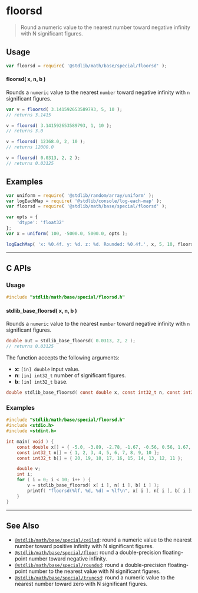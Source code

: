 <!--

@license Apache-2.0

Copyright (c) 2018 The Stdlib Authors.

Licensed under the Apache License, Version 2.0 (the "License");
you may not use this file except in compliance with the License.
You may obtain a copy of the License at

   http://www.apache.org/licenses/LICENSE-2.0

Unless required by applicable law or agreed to in writing, software
distributed under the License is distributed on an "AS IS" BASIS,
WITHOUT WARRANTIES OR CONDITIONS OF ANY KIND, either express or implied.
See the License for the specific language governing permissions and
limitations under the License.

-->

# floorsd

> Round a numeric value to the nearest number toward negative infinity with N significant figures.

<section class="usage">

## Usage

```javascript
var floorsd = require( '@stdlib/math/base/special/floorsd' );
```

#### floorsd( x, n, b )

Rounds a `numeric` value to the nearest `number` toward negative infinity with `n` significant figures.

```javascript
var v = floorsd( 3.141592653589793, 5, 10 );
// returns 3.1415

v = floorsd( 3.141592653589793, 1, 10 );
// returns 3.0

v = floorsd( 12368.0, 2, 10 );
// returns 12000.0

v = floorsd( 0.0313, 2, 2 );
// returns 0.03125
```

</section>

<!-- /.usage -->

<section class="notes">

</section>

<!-- /.notes -->

<section class="examples">

## Examples

<!-- eslint no-undef: "error" -->

```javascript
var uniform = require( '@stdlib/random/array/uniform' );
var logEachMap = require( '@stdlib/console/log-each-map' );
var floorsd = require( '@stdlib/math/base/special/floorsd' );

var opts = {
    'dtype': 'float32'
};
var x = uniform( 100, -5000.0, 5000.0, opts );

logEachMap( 'x: %0.4f. y: %d. z: %d. Rounded: %0.4f.', x, 5, 10, floorsd );
```

</section>

<!-- /.examples -->

<!-- C interface documentation. -->

* * *

<section class="c">

## C APIs

<!-- Section to include introductory text. Make sure to keep an empty line after the intro `section` element and another before the `/section` close. -->

<section class="intro">

</section>

<!-- /.intro -->

<!-- C usage documentation. -->

<section class="usage">

### Usage

```c
#include "stdlib/math/base/special/floorsd.h"
```

#### stdlib_base_floorsd( x, n, b )

Rounds a `numeric` value to the nearest `number` toward negative infinity with `n` significant figures.

```c
double out = stdlib_base_floorsd( 0.0313, 2, 2 );
// returns 0.03125
```

The function accepts the following arguments:

-   **x**: `[in] double` input value.
-   **n**: `[in] int32_t` number of significant figures.
-   **b**: `[in] int32_t` base.

```c
double stdlib_base_floorsd( const double x, const int32_t n, const int32_t b );
```

</section>

<!-- /.usage -->

<!-- C API usage notes. Make sure to keep an empty line after the `section` element and another before the `/section` close. -->

<section class="notes">

</section>

<!-- /.notes -->

<!-- C API usage examples. -->

<section class="examples">

### Examples

```c
#include "stdlib/math/base/special/floorsd.h"
#include <stdio.h>
#include <stdint.h>

int main( void ) {
    const double x[] = { -5.0, -3.89, -2.78, -1.67, -0.56, 0.56, 1.67, 2.78, 3.89, 5.0 };
    const int32_t n[] = { 1, 2, 3, 4, 5, 6, 7, 8, 9, 10 };
    const int32_t b[] = { 20, 19, 18, 17, 16, 15, 14, 13, 12, 11 };

    double v;
    int i;
    for ( i = 0; i < 10; i++ ) {
        v = stdlib_base_floorsd( x[ i ], n[ i ], b[ i ] );
        printf( "floorsd(%lf, %d, %d) = %lf\n", x[ i ], n[ i ], b[ i ], v );
    }
}
```

</section>

<!-- /.examples -->

</section>

<!-- /.c -->

<!-- Section for related `stdlib` packages. Do not manually edit this section, as it is automatically populated. -->

<section class="related">

* * *

## See Also

-   <span class="package-name">[`@stdlib/math/base/special/ceilsd`][@stdlib/math/base/special/ceilsd]</span><span class="delimiter">: </span><span class="description">round a numeric value to the nearest number toward positive infinity with N significant figures.</span>
-   <span class="package-name">[`@stdlib/math/base/special/floor`][@stdlib/math/base/special/floor]</span><span class="delimiter">: </span><span class="description">round a double-precision floating-point number toward negative infinity.</span>
-   <span class="package-name">[`@stdlib/math/base/special/roundsd`][@stdlib/math/base/special/roundsd]</span><span class="delimiter">: </span><span class="description">round a double-precision floating-point number to the nearest value with N significant figures.</span>
-   <span class="package-name">[`@stdlib/math/base/special/truncsd`][@stdlib/math/base/special/truncsd]</span><span class="delimiter">: </span><span class="description">round a numeric value to the nearest number toward zero with N significant figures.</span>

</section>

<!-- /.related -->

<!-- Section for all links. Make sure to keep an empty line after the `section` element and another before the `/section` close. -->

<section class="links">

<!-- <related-links> -->

[@stdlib/math/base/special/ceilsd]: https://github.com/stdlib-js/stdlib/tree/develop/lib/node_modules/%40stdlib/math/base/special/ceilsd

[@stdlib/math/base/special/floor]: https://github.com/stdlib-js/stdlib/tree/develop/lib/node_modules/%40stdlib/math/base/special/floor

[@stdlib/math/base/special/roundsd]: https://github.com/stdlib-js/stdlib/tree/develop/lib/node_modules/%40stdlib/math/base/special/roundsd

[@stdlib/math/base/special/truncsd]: https://github.com/stdlib-js/stdlib/tree/develop/lib/node_modules/%40stdlib/math/base/special/truncsd

<!-- </related-links> -->

</section>

<!-- /.links -->
